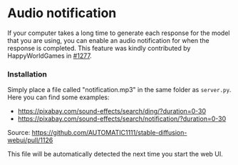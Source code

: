 # Audio notification

If your computer takes a long time to generate each response for the model that you are using, you can enable an audio notification for when the response is completed. This feature was kindly contributed by HappyWorldGames in [#1277](https://github.com/oobabooga/text-generation-webui/pull/1277).

### Installation

Simply place a file called "notification.mp3" in the same folder as `server.py`. Here you can find some examples:

* https://pixabay.com/sound-effects/search/ding/?duration=0-30
* https://pixabay.com/sound-effects/search/notification/?duration=0-30

Source: https://github.com/AUTOMATIC1111/stable-diffusion-webui/pull/1126

This file will be automatically detected the next time you start the web UI.
